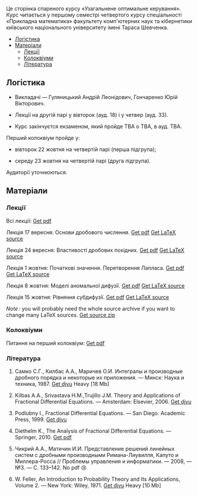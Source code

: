 Це сторінка спареного курсу &laquo;Узагальнене оптимальне керування&raquo;. Курс читається у першому семестрі четвертого курсу спеціальності &laquo;Прикладна математика&raquo; факультету комп'ютерних наук та кібернетики київського національного університету імені Тараса Шевченка.

<!-- MarkdownTOC -->

- [Логістика](#%D0%9B%D0%BE%D0%B3%D1%96%D1%81%D1%82%D0%B8%D0%BA%D0%B0)
- [Матеріали](#%D0%9C%D0%B0%D1%82%D0%B5%D1%80%D1%96%D0%B0%D0%BB%D0%B8)
    - [Лекції](#%D0%9B%D0%B5%D0%BA%D1%86%D1%96%D1%97)
    - [Колоквіуми](#%D0%9A%D0%BE%D0%BB%D0%BE%D0%BA%D0%B2%D1%96%D1%83%D0%BC%D0%B8)
    - [Література](#%D0%9B%D1%96%D1%82%D0%B5%D1%80%D0%B0%D1%82%D1%83%D1%80%D0%B0)

<!-- /MarkdownTOC -->

<a id="%D0%9B%D0%BE%D0%B3%D1%96%D1%81%D1%82%D0%B8%D0%BA%D0%B0"></a>
## Логістика

- Викладачі &mdash; Гуляницький Андрій Леонідович, Гончаренко Юрій Вікторович.

- Лекції на другій парі у вівторок (ауд. 18) і у четвер (ауд. 33).

- Курс закінчуєтся екзаменом, який пройде TBA о TBA, в ауд. TBA. 

Перший <span class="badge badge-danger">колоквіум</span> пройде у:

- вівторок 22 жовтня на четвертій парі (перша підгрупа);

- середу 23 жовтня на четвертій парі (друга підгрупа).

Аудиторії уточнюються.

<a id="%D0%9C%D0%B0%D1%82%D0%B5%D1%80%D1%96%D0%B0%D0%BB%D0%B8"></a>
## Матеріали

<a id="%D0%9B%D0%B5%D0%BA%D1%86%D1%96%D1%97"></a>
### Лекції

Всі лекції: <a class="badge badge-success" href="lectures/Гуляницький,%20всі%20лекції.pdf">Get pdf</a>

Лекція 17&nbsp;вересня: Основи дробового числення. <a class="badge badge-success" href="lectures/Гуляницький,%20лекція%2017.09.pdf">Get pdf</a> <a class="badge badge-info" href="lectures/01.tex">Get LaTeX source</a>

Лекція 24&nbsp;вересня: Властивостi дробових похiдних. <a class="badge badge-success" href="lectures/Гуляницький,%20лекція%2024.09.pdf">Get pdf</a> <a class="badge badge-info" href="lectures/02.tex">Get LaTeX source</a>

Лекція 1&nbsp;жовтня: Початковi значення. Перетворення Лапласа. <a class="badge badge-success" href="lectures/Гуляницький,%20лекція%201.10.pdf">Get pdf</a> <a class="badge badge-info" href="lectures/03.tex">Get LaTeX source</a>

Лекція 8&nbsp;жовтня: Моделi аномальної дифузiї. <a class="badge badge-success" href="lectures/Гуляницький,%20лекція%208.10.pdf">Get pdf</a> <a class="badge badge-info" href="lectures/04.tex">Get LaTeX source</a>

Лекція 15&nbsp;жовтня: Рiвняння субдифузiї. <a class="badge badge-success" href="lectures/Гуляницький,%20лекція%2015.10.pdf">Get pdf</a> <a class="badge badge-info" href="lectures/05.tex">Get LaTeX source</a>

_Note_&thinsp;: you will probably need the whole source archive if you want to change many LaTeX sources. <a class="badge badge-info" href="lectures/all.zip">Get source zip</a> 

<a id="%D0%9A%D0%BE%D0%BB%D0%BE%D0%BA%D0%B2%D1%96%D1%83%D0%BC%D0%B8"></a>
### Колоквіуми

Питання на перший колоквіум: <a class="badge badge-success" href="Гуляницький,%20питання%20на%20перший%20колоквіум.pdf">Get pdf</a>

<a id=""></a>
<a id="%D0%9B%D1%96%D1%82%D0%B5%D1%80%D0%B0%D1%82%D1%83%D1%80%D0%B0"></a>
### Література

1. Самко&nbsp;С.Г., Килбас&nbsp;А.А., Маричев&nbsp;О.И. Интегралы и производные дробного порядка и некоторые их приложения. &mdash; Минск: Наука и техника, 1987. <a class="badge badge-success" href="books/Самко,%20Килбас,%20Маричев%20-%20Интегралы%20и%20производные%20дробного%20порядка.djvu">Get djvu</a> <span class="badge badge-danger">Heavy [18&nbsp;Mb]</span>

2. Kilbas&nbsp;A.A., Srivastava&nbsp;H.M.,Trujillo&nbsp;J.M. Theory and Applications of Fractional Differential Equations. &mdash; Amsterdam: Elsevier, 2006. <a class="badge badge-success" href="books/Kilbas,%20Srivastava,%20Trujillo%20-%20Theory%20and%20Applications%20of%20Fractional%20Differential%20Equations.djvu">Get djvu</a>

3. Podlubny&nbsp;I., Fractional Differential Equations. &mdash; San Diego: Academic Press, 1999. <a class="badge badge-success" href="books/Podlubny%20-%20Fractional%20Differential%20Equations.djvu">Get djvu</a>

4. Diethelm&nbsp;K., The Analysis of Fractional Differential Equations. &mdash; Springer, 2010. <a class="badge badge-success" href="books/Diethelm%20-%20The%20Analysis%20of%20Fractional%20Differential%20Equations.pdf">Get pdf</a>

5. Чикрий&nbsp;А.А., Матичин&nbsp;И.И. Представление решений линейных систем с дробными производными Римана-Лиувилля, Капуто и Миллера-Росса // Проблемы управления и информатики. &mdash; 2008, &mdash; №3. &mdash; С.&nbsp;133&ndash;142. <span class="badge badge-warning">No pdf :cry:</span>

6. W.&nbsp;Feller, An Introduction to Probability Theory and Its Applications, Volume&nbsp;2. &mdash; New York: Wiley, 1971. <a class="badge badge-success" href="books/Feller%20-%20An%20Introduction%20to%20Probability%20Theory%20and%20Its%20Applications,%20Volume%202.djvu">Get djvu</a> <span class="badge badge-danger">Heavy [10&nbsp;Mb]</span>
